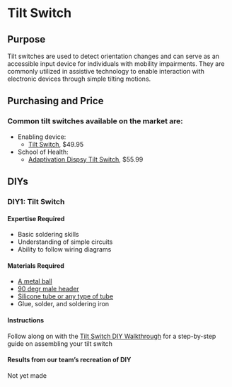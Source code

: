 # Tilt Switch

## Purpose

Tilt switches are used to detect orientation changes and can serve as an accessible input device for individuals with mobility impairments. They are commonly utilized in assistive technology to enable interaction with electronic devices through simple tilting motions.

## Purchasing and Price

### Common tilt switches available on the market are:

* Enabling device:  
  * [Tilt Switch](https://enablingdevices.com/product/tilt-switch/?srsltid=AfmBOopQSjju1NKjWzchuw42xmDl3LrgsQwytpzV_RaN-MgDI75O8wGJ), $49.95  
* School of Health:  
  * [Adaptivation Dispsy Tilt Switch](https://www.schoolhealth.com/adaptivation-dipsy-tilt-sensitive-switch), $55.99

## DIYs

### DIY1: Tilt Switch

#### Expertise Required

* Basic soldering skills  
* Understanding of simple circuits  
* Ability to follow wiring diagrams

#### Materials Required

* [A metal ball](https://www.amazon.com/dp/B0B28WJG74/ref=twister_B0B292MYSH?_encoding=UTF8&th=1)  
* [90 degr male header](https://www.amazon.com/40-Pin-Male-Single-Row/dp/B0979568B3/ref=asc_df_B0979568B3?mcid=c0362a70138f36dd8e707580b840a735&hvocijid=14653424801029192702-B0979568B3-&hvexpln=73&tag=hyprod-20&linkCode=df0&hvadid=721245378154&hvpos=&hvnetw=g&hvrand=14653424801029192702&hvpone=&hvptwo=&hvqmt=&hvdev=c&hvdvcmdl=&hvlocint=&hvlocphy=9199035&hvtargid=pla-2281435177658&psc=1)  
* [Silicone tube or any type of tube](https://www.amazon.com/Quickun-Silicone-Brewing-Kegerator-Aquaponics/dp/B08JQQ71TW/ref=sr_1_1_sspa?dib=eyJ2IjoiMSJ9.X8RbkGAziVv61gTMiBl73bjwCuJX3_vUCpRuPqH8j14yhlmSzHV4ZEMQpPAaqBxVAgcxDil-LmaXukE0q4OG__NLJXNfqzjAtlVSfTY3Eeh7jPHGspXNbq3MDNXU_o1uxUO0aYqmZUvKkbXdCV3Lp9QzkLaAkDR6ecGs8qavQe8O0hUqUpd8q8Vna0vZKsBPjmeb9_jhp_Ul33oTVifE4cRBOIVpGMoaTZZoWPc_mjwEHG6My4eHG55ImYe1libwu90I_THIfelxlHUGxtCC9HyQVbKuclJdsnBMdS1NKUo.7GKucOtIZc-ALptfBftQywoY_FL7IoVbXvO0VXuP204&dib_tag=se&hvadid=693721505752&hvdev=c&hvexpln=67&hvlocphy=9033307&hvnetw=g&hvocijid=1780464163543087493--&hvqmt=e&hvrand=1780464163543087493&hvtargid=kwd-300856592296&hydadcr=14288_13356044&keywords=silicone%2Btube%2B7mm&qid=1738222357&sr=8-1-spons&sp_csd=d2lkZ2V0TmFtZT1zcF9hdGY&th=1)  
* Glue, solder, and soldering iron

#### Instructions

Follow along on with the [Tilt Switch DIY Walkthrough](https://www.instructables.com/Build-your-own-tilt-switch/) for a step-by-step guide on assembling your tilt switch

#### Results from our team’s recreation of DIY

Not yet made